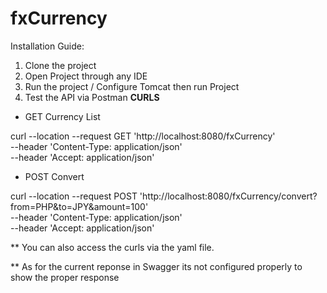 # fxCurrency

Installation Guide:
1) Clone the project
2) Open Project through any IDE
3) Run the project / Configure Tomcat then run Project
4) Test the API via Postman
  **CURLS**
  - GET Currency List
  
  curl --location --request GET 'http://localhost:8080/fxCurrency' \
       --header 'Content-Type: application/json' \
       --header 'Accept: application/json'
       
       
  - POST Convert
  
  curl --location --request POST 'http://localhost:8080/fxCurrency/convert?from=PHP&to=JPY&amount=100' \
       --header 'Content-Type: application/json' \
       --header 'Accept: application/json'
       
** You can also access the curls via the yaml file.

** As for the current reponse in Swagger its not configured properly to show the proper response
